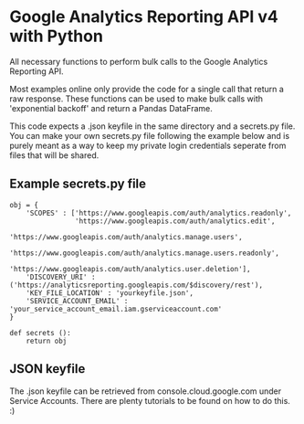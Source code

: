 # Google Analytics Reporting API v4 with Python

All necessary functions to perform bulk calls to the Google Analytics Reporting API. 

Most examples online only provide the code for a single call that return a raw response. These functions can be used to make bulk calls with 'exponential backoff' and return a Pandas DataFrame.

This code expects a .json keyfile in the same directory and a secrets.py file. You can make your own secrets.py file following the example below and is purely meant as a way to keep my private login credentials seperate from files that will be shared.

## Example secrets.py file
```
obj = {
    'SCOPES' : ['https://www.googleapis.com/auth/analytics.readonly',
                'https://www.googleapis.com/auth/analytics.edit',
                'https://www.googleapis.com/auth/analytics.manage.users',
                'https://www.googleapis.com/auth/analytics.manage.users.readonly',
                'https://www.googleapis.com/auth/analytics.user.deletion'],
    'DISCOVERY_URI' : ('https://analyticsreporting.googleapis.com/$discovery/rest'),
    'KEY_FILE_LOCATION' : 'yourkeyfile.json',
    'SERVICE_ACCOUNT_EMAIL' : 'your_service_account_email.iam.gserviceaccount.com'
}

def secrets ():
    return obj
```

## JSON keyfile
The .json keyfile can be retrieved from console.cloud.google.com under Service Accounts. There are plenty tutorials to be found on how to do this. :)